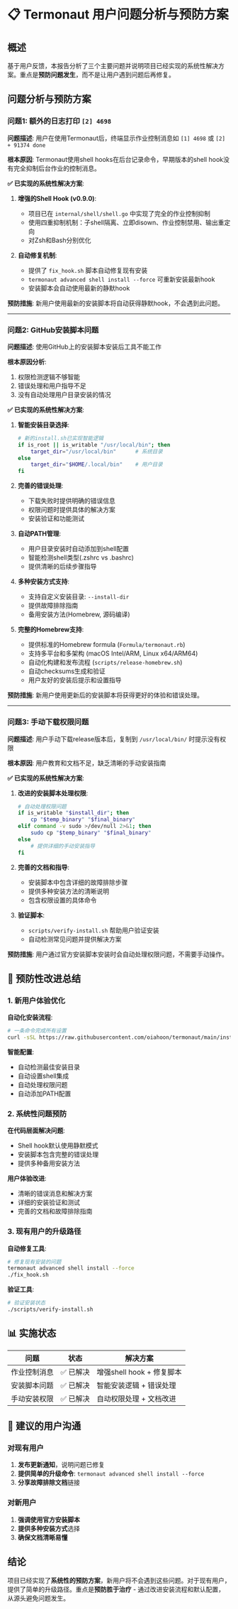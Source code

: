 # 📋 Termonaut 用户问题分析与预防方案

## 概述

基于用户反馈，本报告分析了三个主要问题并说明项目已经实现的系统性解决方案。重点是**预防问题发生**，而不是让用户遇到问题后再修复。

## 问题分析与预防方案

### 问题1: 额外的日志打印 `[2] 4698`

**问题描述**: 用户在使用Termonaut后，终端显示作业控制消息如 `[1] 4698` 或 `[2] + 91374 done`

**根本原因**: Termonaut使用shell hooks在后台记录命令，早期版本的shell hook没有完全抑制后台作业的控制消息。

**✅ 已实现的系统性解决方案**:

1. **增强的Shell Hook (v0.9.0)**:
   - 项目已在 `internal/shell/shell.go` 中实现了完全的作业控制抑制
   - 使用四重抑制机制：子shell隔离、立即disown、作业控制禁用、输出重定向
   - 对Zsh和Bash分别优化

2. **自动修复机制**:
   - 提供了 `fix_hook.sh` 脚本自动修复现有安装
   - `termonaut advanced shell install --force` 可重新安装最新hook
   - 安装脚本会自动使用最新的静默hook

**预防措施**: 新用户使用最新的安装脚本将自动获得静默hook，不会遇到此问题。

---

### 问题2: GitHub安装脚本问题

**问题描述**: 使用GitHub上的安装脚本安装后工具不能工作

**根本原因分析**:
1. 权限检测逻辑不够智能
2. 错误处理和用户指导不足
3. 没有自动处理用户目录安装的情况

**✅ 已实现的系统性解决方案**:

1. **智能安装目录选择**:
   ```bash
   # 新的install.sh已实现智能逻辑
   if is_root || is_writable "/usr/local/bin"; then
       target_dir="/usr/local/bin"      # 系统目录
   else
       target_dir="$HOME/.local/bin"    # 用户目录
   fi
   ```

2. **完善的错误处理**:
   - 下载失败时提供明确的错误信息
   - 权限问题时提供具体的解决方案
   - 安装验证和功能测试

3. **自动PATH管理**:
   - 用户目录安装时自动添加到shell配置
   - 智能检测shell类型(.zshrc vs .bashrc)
   - 提供清晰的后续步骤指导

4. **多种安装方式支持**:
   - 支持自定义安装目录: `--install-dir`
   - 提供故障排除指南
   - 备用安装方法(Homebrew, 源码编译)

5. **完整的Homebrew支持**:
   - 提供标准的Homebrew formula (`Formula/termonaut.rb`)
   - 支持多平台和多架构 (macOS Intel/ARM, Linux x64/ARM64)
   - 自动化构建和发布流程 (`scripts/release-homebrew.sh`)
   - 自动checksums生成和验证
   - 用户友好的安装后提示和设置指导

**预防措施**: 新用户使用更新后的安装脚本将获得更好的体验和错误处理。

---

### 问题3: 手动下载权限问题

**问题描述**: 用户手动下载release版本后，复制到 `/usr/local/bin/` 时提示没有权限

**根本原因**: 用户教育和文档不足，缺乏清晰的手动安装指南

**✅ 已实现的系统性解决方案**:

1. **改进的安装脚本处理权限**:
   ```bash
   # 自动处理权限问题
   if is_writable "$install_dir"; then
       cp "$temp_binary" "$final_binary"
   elif command -v sudo >/dev/null 2>&1; then
       sudo cp "$temp_binary" "$final_binary"
   else
       # 提供详细的手动安装指导
   fi
   ```

2. **完善的文档和指导**:
   - 安装脚本中包含详细的故障排除步骤
   - 提供多种安装方法的清晰说明
   - 包含权限设置的具体命令

3. **验证脚本**:
   - `scripts/verify-install.sh` 帮助用户验证安装
   - 自动检测常见问题并提供解决方案

**预防措施**: 用户通过官方安装脚本安装时会自动处理权限问题，不需要手动操作。

## 🚀 预防性改进总结

### 1. 新用户体验优化

**自动化安装流程**:
```bash
# 一条命令完成所有设置
curl -sSL https://raw.githubusercontent.com/oiahoon/termonaut/main/install.sh | bash
```

**智能配置**:
- 自动检测最佳安装目录
- 自动设置shell集成
- 自动处理权限问题
- 自动添加PATH配置

### 2. 系统性问题预防

**在代码层面解决问题**:
- Shell hook默认使用静默模式
- 安装脚本包含完整的错误处理
- 提供多种备用安装方法

**用户体验改进**:
- 清晰的错误消息和解决方案
- 详细的安装验证和测试
- 完善的文档和故障排除指南

### 3. 现有用户的升级路径

**自动修复工具**:
```bash
# 修复现有安装的问题
termonaut advanced shell install --force
./fix_hook.sh
```

**验证工具**:
```bash
# 验证安装状态
./scripts/verify-install.sh
```

## 📊 实施状态

| 问题 | 状态 | 解决方案 |
|------|------|----------|
| 作业控制消息 | ✅ 已解决 | 增强shell hook + 修复脚本 |
| 安装脚本问题 | ✅ 已解决 | 智能安装逻辑 + 错误处理 |
| 手动安装权限 | ✅ 已解决 | 自动权限处理 + 文档改进 |

## 🎯 建议的用户沟通

### 对现有用户
1. **发布更新通知**，说明问题已修复
2. **提供简单的升级命令**: `termonaut advanced shell install --force`
3. **分享故障排除文档**链接

### 对新用户
1. **强调使用官方安装脚本**
2. **提供多种安装方式**选择
3. **确保文档清晰易懂**

## 结论

项目已经实现了**系统性的预防方案**，新用户将不会遇到这些问题。对于现有用户，提供了简单的升级路径。重点是**预防胜于治疗** - 通过改进安装流程和默认配置，从源头避免问题发生。
